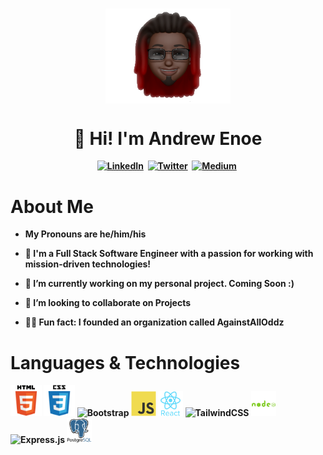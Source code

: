 <p>
  <h1 align= "center"> <img align= "center" src="Screen Shot 2022-09-03 at 12.33.51 PM(1).png" alt="image" width="200" >
  <h1 align="center"> <b> 👋 Hi! I'm Andrew Enoe</h1> 
  </h1>
</p>


<p align="center">
<a href="https://www.linkedin.com/in/andrew-enoe/"><img src="https://img.shields.io/badge/LinkedIn-f12a13?style=for-the-badge&logo=linkedin&logoColor=white" alt="LinkedIn" /></a>&nbsp;
<a href="https://twitter.com/andrewKins_"><img src="https://img.shields.io/badge/Twitter-1DA1F2?style=for-the-badge&logo=twitter&logoColor=white" alt="Twitter" /></a>&nbsp;
<a href="https://medium.com/@andrewm.enoe"><img src="https://img.shields.io/badge/Medium-0aaf19?style=for-the-badge&logo=medium&logoColor=white" alt="Medium" /></a>&nbsp;
</p>

<h1> About Me</h1> 
<p>

- My Pronouns are he/him/his
 
- 👀 I'm a Full Stack Software Engineer with a passion for working with mission-driven technologies!

- 🌱 I’m currently working on my personal project. Coming Soon :)

- 💞️ I’m looking to collaborate on Projects

- 🕺🏾 Fun fact: I founded an organization called AgainstAllOddz

</p>

<h1> Languages & Technologies </h1>

<img src="https://raw.githubusercontent.com/devicons/devicon/master/icons/html5/html5-original-wordmark.svg" alt="html5" width="50" height="50"/>
<img src="https://raw.githubusercontent.com/devicons/devicon/master/icons/css3/css3-original-wordmark.svg" alt="css" width="50" height="50"/>
<img src="https://upload.wikimedia.org/wikipedia/commons/thumb/b/b2/Bootstrap_logo.svg/1200px-Bootstrap_logo.svg.png" alt="Bootstrap" width="40"
 height="40"/>
<img src="https://raw.githubusercontent.com/devicons/devicon/master/icons/javascript/javascript-original.svg" alt="javascript" width="40" height="40"/>
<img src="https://raw.githubusercontent.com/devicons/devicon/master/icons/react/react-original-wordmark.svg" alt="react" width="40" height="40"/>
<img src="https://viget.imgix.net/tailwind-on-gray.png?auto=format%2Ccompress&crop=focalpoint&fit=crop&fp-x=0.5&fp-y=0.5&h=200&ixlib=php-2.1.1&q=90&w=200&s=95e1785212356863d8b61638e5734278" alt="TailwindCSS" width="40" height="40" />
<img src="https://raw.githubusercontent.com/devicons/devicon/master/icons/nodejs/nodejs-plain-wordmark.svg" alt="nodejs" width="40" height="40"/>
<img src="https://ih1.redbubble.net/image.438908244.6144/st,small,507x507-pad,600x600,f8f8f8.u2.jpg" alt="Express.js" width="40" height="40" />
<img src="https://raw.githubusercontent.com/devicons/devicon/master/icons/postgresql/postgresql-original-wordmark.svg" width="40" height="40"/>


